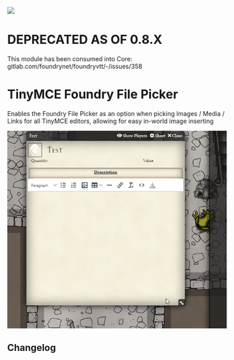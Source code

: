 ![](https://img.shields.io/badge/Foundry-v0.7.9-informational)
<!--- Downloads @ Latest Badge -->
<!--- replace <user>/<repo> with your username/repository -->
<!--- ![Latest Release Download Count](https://img.shields.io/github/downloads/<user>/<repo>/latest/module.zip) -->

<!--- Forge Bazaar Install % Badge -->
<!--- replace <your-module-name> with the `name` in your manifest -->
<!--- ![Forge Installs](https://img.shields.io/badge/dynamic/json?label=Forge%20Installs&query=package.installs&suffix=%25&url=https%3A%2F%2Fforge-vtt.com%2Fapi%2Fbazaar%2Fpackage%2F<your-module-name>&colorB=4aa94a) -->

# DEPRECATED AS OF 0.8.X

This module has been consumed into Core: gitlab.com/foundrynet/foundryvtt/-/issues/358

# TinyMCE Foundry File Picker

Enables the Foundry File Picker as an option when picking Images / Media / Links for all TinyMCE editors, allowing for easy in-world image inserting

![](./filepicker.gif)

## Changelog

